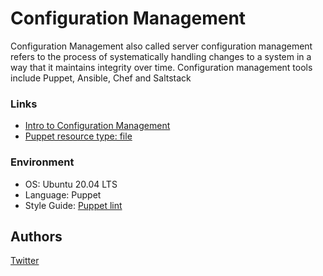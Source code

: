 # Configuration Management
Configuration Management also called server configuration management refers to the process of systematically handling changes to a system in a way that it maintains integrity over time. Configuration management tools include Puppet, Ansible, Chef and Saltstack

### Links
* [Intro to Configuration Management](https://www.digitalocean.com/community/tutorials/an-introduction-to-configuration-management)
* [Puppet resource type: file](https://www.puppet.com/docs/puppet/5.5/types/file.html)

### Environment
* OS: Ubuntu 20.04 LTS
* Language: Puppet
* Style Guide: [Puppet lint](http://puppet-lint.com/)

## Authors
[Twitter](https://twitter.com/slimake)
